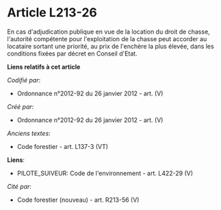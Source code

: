 # Article L213-26

En cas d'adjudication publique en vue de la location du droit de chasse, l'autorité compétente pour l'exploitation de la
chasse peut accorder au locataire sortant une priorité, au prix de l'enchère la plus élevée, dans les conditions fixées par
décret en Conseil d'Etat.

**Liens relatifs à cet article**

_Codifié par_:

  - Ordonnance n°2012-92 du 26 janvier 2012 - art. (V)

_Créé par_:

  - Ordonnance n°2012-92 du 26 janvier 2012 - art. (V)

_Anciens textes_:

  - Code forestier - art. L137-3 (VT)

**Liens**:

  - PILOTE_SUIVEUR: Code de l'environnement - art. L422-29 (V)

_Cité par_:

  - Code forestier (nouveau) - art. R213-56 (V)
